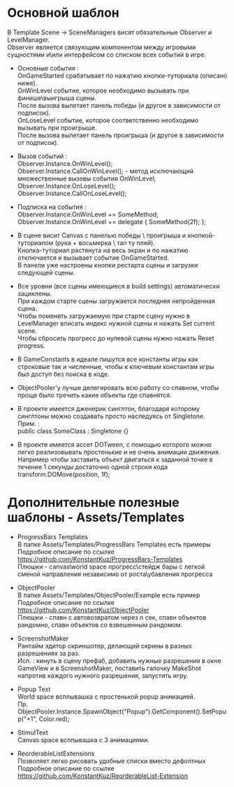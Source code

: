 
# Основной шаблон

В Template Scene -> SceneManagers висят обязательные Observer и LevelManager.  
Observer является связующим компонентом между игровыми сущностями и\или интерфейсом со списком всех событий в игре.  

 - Основные события :  
OnGameStarted срабатывает по нажатию кнопки-туториала (описано ниже).  
OnWinLevel событие, которое необходимо вызывать при финише\выигрыша сцены.  
После вызова вылетает панель победы (и другое в зависимости от подписок).  
OnLoseLevel событие, которое соответственно необходимо вызывать при проигрыше.  
После вызова вылетает панель проигрыша (и другое в зависимости от подписок).  

 - Вызов событий :  
Observer.Instance.OnWinLevel();  
Observer.Instance.CallOnWinLevel(); - метод исключающий множественные вызовы события OnWinLevel;  
Observer.Instance.OnLoseLevel();  
Observer.Instance.CallOnLoseLevel();  

 - Подписка на события :  
Observer.Instance.OnWinLevel += SomeMethod;  
Observer.Instance.OnWinLevel += delegate { SomeMethod(2f); };  

 - В сцене висит Canvas с панелью победы \ проигрыша и кнопкой-туториалом (рука + восьмерка \ тап ту плей).  
Кнопка-туториал растянута на весь экран и по нажатию отключается и вызывает событие OnGameStarted.  
В панели уже настроены кнопки рестарта сцены и загрузки следующей сцены.  

 - Все уровни (все сцены имеющиеся в build settings) автоматически зациклены.  
При каждом старте сцены загружается последняя непройденная сцена.  
Чтобы поменять загружаемую при старте сцену нужно в LevelManager вписать индекс нужной сцены и нажать Set current scene.  
Чтобы сбросить прогресс до нулевой сцены нужно нажать Reset progress.  

 - В GameConstants в идеале пишутся все константы игры как строковые так и численные, чтобы к ключевым константам игры был доступ без поиска в коде.  

 - ObjectPooler'у лучше делегировать всю работу со спавном, чтобы проще было тречить какие объекты где спавнятся.  
 
 - В проекте имеется дженерик синглтон, благодаря которому синглтоны можно создавать просто наследуясь от Singletone<T>.  
 Прим. :  
 public class SomeClass : Singletone<SomeClass> {}  
 
 - В проекте имеется ассет DOTween, с помощью которого можно легко реализовывать простенькие и не очень анимации движения.  
 Например чтобы заставить объект двигаться к заданной точке в течение 1 секунды достаточно одной строки кода transform.DOMove(position, 1f);  
 
# Дополнительные полезные шаблоны - Assets/Templates

 - ProgressBars Templates  
В папке Assets/Templates/ProgressBars Templates есть примеры  
Подробное описание по ссылке https://github.com/KonstantKuz/ProgressBars-Templates  
Плюшки - canvas\world space прогресс\стейдж бары с легкой сменой направления независимо от роста\убавления прогресса  

 - ObjectPooler  
В папке Assets/Templates/ObjectPooler/Example есть пример  
Подробное описание по ссылке https://github.com/KonstantKuz/ObjectPooler  
Плюшки - спавн с автовозвратом через n сек, спавн объектов рандомно, спавн объектов со взвешенным рандомом.  

 - ScreenshotMaker  
Рантайм эдитор скриншотер, делающий скрины в разных разрешениях за раз.  
Исп. : кинуть в сцену префаб, добавить нужные разрешения в окне GameView и в ScreenshotMaker, поставить галочку MakeShot напротив каждого нужного разрешения, запустить игру.  

 - Popup Text  
World space всплывашка с простенькой popup анимацией.  
Пр. ObjectPooler.Instance.SpawnObject("Popup").GetComponent<PopupText>().SetPopup("+1", Color.red);  

 - StimulText  
Canvas space всплывашка с 3 анимациями.  

 - ReorderableListExtensions  
 Позволяет легко рисовать удобные списки вместо дефолтных  
 Подробное описание по ссылке https://github.com/KonstantKuz/ReorderableList-Extension
